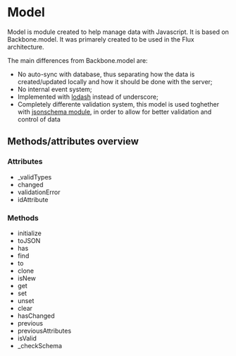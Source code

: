 # Model

Model is module created to help manage data with Javascript. It is based on
Backbone.model. It was primarely created to be used in the Flux architecture.

The main differences from Backbone.model are:

* No auto-sync with database, thus separating how the data is created/updated locally
and how it should be done with the server;
* No internal event system;
* Implemented with [lodash](https://www.npmjs.com/package/lodash "lodash") instead of underscore;
* Completely differente validation system, this model is used toghether with [jsonschema module](https://www.npmjs.com/package/jsonschema "jsonschema"), in order to allow for better validation and control of data

## Methods/attributes overview

### Attributes
* _validTypes
* changed
* validationError
* idAttribute


### Methods
* initialize
* toJSON
* has
* find
* to
* clone
* isNew
* get
* set
* unset
* clear
* hasChanged
* previous
* previousAttributes
* isValid
* _checkSchema
